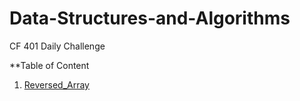 # Data-Structures-and-Algorithms
CF 401 Daily Challenge

**Table of Content
1. [Reversed_Array](./Challenges/Challenge_Reversed_Array/)
